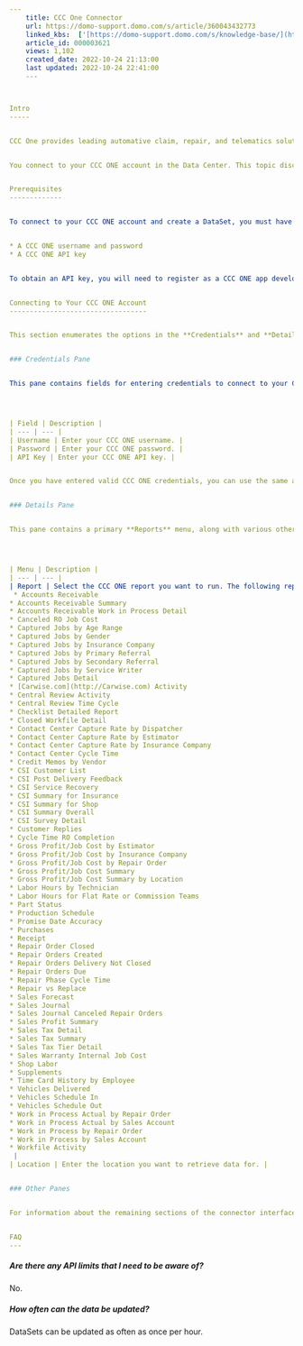 ```yaml
---
    title: CCC One Connector
    url: https://domo-support.domo.com/s/article/360043432773
    linked_kbs:  ['[https://domo-support.domo.com/s/knowledge-base/](https://domo-support.domo.com/s/knowledge-base/)', '[https://domo-support.domo.com/s/](https://domo-support.domo.com/s/)', '[https://domo-support.domo.com/s/topic/0TO5w000000ZammGAC](https://domo-support.domo.com/s/topic/0TO5w000000ZammGAC)', '[https://domo-support.domo.com/s/topic/0TO5w000000ZanLGAS](https://domo-support.domo.com/s/topic/0TO5w000000ZanLGAS)', '[https://domo-support.domo.com/s/topic/0TO5w000000ZaoQGAS](https://domo-support.domo.com/s/topic/0TO5w000000ZaoQGAS)', '[https://domo-support.domo.com/s/article/360042926274](https://domo-support.domo.com/s/article/360042926274)', '[https://domo-support.domo.com/s/article/360042926054](https://domo-support.domo.com/s/article/360042926054)', '[https://domo-support.domo.com/s/article/360043432773](https://domo-support.domo.com/s/article/360043432773)', '[https://domo-support.domo.com/s/topic/0TO5w000000ZaoQGAS/api-connectors](https://domo-support.domo.com/s/topic/0TO5w000000ZaoQGAS/api-connectors)', '[https://domo-support.domo.com/s/article/360043429933](https://domo-support.domo.com/s/article/360043429933)', '[https://domo-support.domo.com/s/article/360043429953](https://domo-support.domo.com/s/article/360043429953)', '[https://domo-support.domo.com/s/article/360042925494](https://domo-support.domo.com/s/article/360042925494)', '[https://domo-support.domo.com/s/article/360043429913](https://domo-support.domo.com/s/article/360043429913)', '[https://domo-support.domo.com/s/article/4408174643607](https://domo-support.domo.com/s/article/4408174643607)', '[https://domo-support.domo.com/s/login/](https://domo-support.domo.com/s/login/)']
    article_id: 000003621
    views: 1,102
    created_date: 2022-10-24 21:13:00
    last updated: 2022-10-24 22:41:00
    ---



Intro
-----


CCC One provides leading automative claim, repair, and telematics solutions. Use Domo's CCC ONE connector to retrieve data about your CCC ONE accounts, orders, customers, employee timecards, and more. To learn more about the CCC ONE API, visit their page ([https://www.cccsecureshare.com/Developers](https://www.cccsecureshare.com/Developers "https://www.cccsecureshare.com/Developers")).


You connect to your CCC ONE account in the Data Center. This topic discusses the fields and menus that are specific to the CCC ONE connector user interface. General information for adding DataSets, setting update schedules, and editing DataSet information is discussed in  [a DataSet Using a Data Connector](/s/article/360042926274 "Adding a DataSet Using a Data Connector").


Prerequisites
-------------


To connect to your CCC ONE account and create a DataSet, you must have the following:


* A CCC ONE username and password
* A CCC ONE API key


To obtain an API key, you will need to register as a CCC ONE app developer. You can do this here: [https://www.cccsecureshare.com/Developers](https://www.cccsecureshare.com/Developers "https://www.cccsecureshare.com/Developers")  


Connecting to Your CCC ONE Account
----------------------------------


This section enumerates the options in the **Credentials** and **Details** panes in the CCC ONE Connector page. The components of the other panes in this page, **Scheduling** and **Name & Describe Your DataSet**, are universal across most connector types and are discussed in greater length in [Adding a DataSet Using a Data Connector](/s/article/360042926274 "Adding a DataSet Using a Data Connector").


### Credentials Pane


This pane contains fields for entering credentials to connect to your CCC ONE account. The following table describes what is needed for each field:  




| Field | Description |
| --- | --- |
| Username | Enter your CCC ONE username. |
| Password | Enter your CCC ONE password. |
| API Key | Enter your CCC ONE API key. |


Once you have entered valid CCC ONE credentials, you can use the same account any time you go to create a new CCC ONE DataSet. You can manage connector accounts in the **Accounts** tab in the Data Center. For more information about this tab, see [Managing User Accounts for Connectors](/s/article/360042926054 "Managing User Accounts for Connectors").


### Details Pane


This pane contains a primary **Reports** menu, along with various other menus which may or may not appear depending on the report type you select.




| Menu | Description |
| --- | --- |
| Report | Select the CCC ONE report you want to run. The following reports are available:
 * Accounts Receivable
* Accounts Receivable Summary
* Accounts Receivable Work in Process Detail
* Canceled RO Job Cost
* Captured Jobs by Age Range
* Captured Jobs by Gender
* Captured Jobs by Insurance Company
* Captured Jobs by Primary Referral
* Captured Jobs by Secondary Referral
* Captured Jobs by Service Writer
* Captured Jobs Detail
* [Carwise.com](http://Carwise.com) Activity
* Central Review Activity
* Central Review Time Cycle
* Checklist Detailed Report
* Closed Workfile Detail
* Contact Center Capture Rate by Dispatcher
* Contact Center Capture Rate by Estimator
* Contact Center Capture Rate by Insurance Company
* Contact Center Cycle Time
* Credit Memos by Vendor
* CSI Customer List
* CSI Post Delivery Feedback
* CSI Service Recovery
* CSI Summary for Insurance
* CSI Summary for Shop
* CSI Summary Overall
* CSI Survey Detail
* Customer Replies
* Cycle Time RO Completion
* Gross Profit/Job Cost by Estimator
* Gross Profit/Job Cost by Insurance Company
* Gross Profit/Job Cost by Repair Order
* Gross Profit/Job Cost Summary
* Gross Profit/Job Cost Summary by Location
* Labor Hours by Technician
* Labor Hours for Flat Rate or Commission Teams
* Part Status
* Production Schedule
* Promise Date Accuracy
* Purchases
* Receipt
* Repair Order Closed
* Repair Orders Created
* Repair Orders Delivery Not Closed
* Repair Orders Due
* Repair Phase Cycle Time
* Repair vs Replace
* Sales Forecast
* Sales Journal
* Sales Journal Canceled Repair Orders
* Sales Profit Summary
* Sales Tax Detail
* Sales Tax Summary
* Sales Tax Tier Detail
* Sales Warranty Internal Job Cost
* Shop Labor
* Supplements
* Time Card History by Employee
* Vehicles Delivered
* Vehicles Schedule In
* Vehicles Schedule Out
* Work in Process Actual by Repair Order
* Work in Process Actual by Sales Account
* Work in Process by Repair Order
* Work in Process by Sales Account
* Workfile Activity
 |
| Location | Enter the location you want to retrieve data for. |


### Other Panes


For information about the remaining sections of the connector interface, including how to configure scheduling, retry, and update options, see [a DataSet Using a Data Connector](/s/article/360042926274 "Adding a DataSet Using a Data Connector").


FAQ
---
```



##### Are there any API limits that I need to be aware of?


No.


##### How often can the data be updated?


DataSets can be updated as often as once per hour.


 

